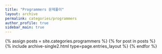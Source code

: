 ```yaml
---
title: "Programmers 문제풀이"
layout: archive
permalink: categories/programmers
author_profile: true
sidebar_main: true
---
```



{% assign posts = site.categories.programmers %}
{% for post in posts %} {% include archive-single2.html type=page.entries_layout %} {% endfor %}